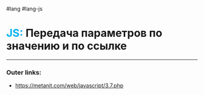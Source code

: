 #lang #lang-js
# <font color="#00b0f0">JS:</font> Передача параметров по значению и по ссылке
---
### Outer links:
- https://metanit.com/web/javascript/3.7.php